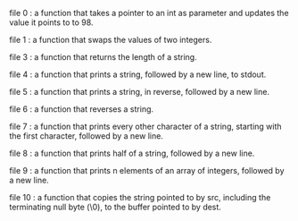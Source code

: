 file 0 : a function that takes a pointer to an int as parameter and updates the value it points to to 98.

file 1 : a function that swaps the values of two integers.

file 3 : a function that returns the length of a string.

file 4 : a function that prints a string, followed by a new line, to stdout.

file 5 : a function that prints a string, in reverse, followed by a new line.

file 6 : a function that reverses a string.

file 7 :  a function that prints every other character of a string, starting with the first character, followed by a new line.

file 8 : a function that prints half of a string, followed by a new line.

file 9 : a function that prints n elements of an array of integers, followed by a new line.

file 10 : a function that copies the string pointed to by src, including the terminating null byte (\0), to the buffer pointed to by dest. 

